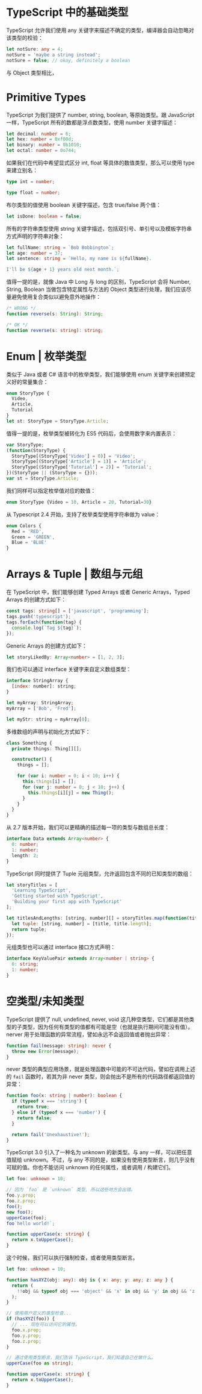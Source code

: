 # TypeScript 中的基础类型

TypeScript 允许我们使用 any 关键字来描述不确定的类型，编译器会自动忽略对该类型的校验：

```ts
let notSure: any = 4;
notSure = 'maybe a string instead';
notSure = false; // okay, definitely a boolean
```

与 Object 类型相比，

# Primitive Types

TypeScript 为我们提供了 number, string, boolean, 等原始类型。跟 JavaScript 一样，TypeScript 所有的数都是浮点数类型，使用 number 关键字描述：

```ts
let decimal: number = 6;
let hex: number = 0xf00d;
let binary: number = 0b1010;
let octal: number = 0o744;
```

如果我们在代码中希望显式区分 int, float 等具体的数值类型，那么可以使用 type 来建立别名：

```ts
type int = number;

type float = number;
```

布尔类型的值使用 boolean 关键字描述，包含 true/false 两个值：

```ts
let isDone: boolean = false;
```

所有的字符串类型使用 string 关键字描述，包括双引号、单引号以及模板字符串方式声明的字符串对象：

```ts
let fullName: string = `Bob Bobbington`;
let age: number = 37;
let sentence: string = `Hello, my name is ${fullName}.

I'll be ${age + 1} years old next month.`;
```

值得一提的是，就像 Java 中 Long 与 long 的区别，TypeScript 会将 Number, String, Boolean 当做包含特定属性与方法的 Object 类型进行处理，我们应该尽量避免使用复合类似以避免意外地操作：

```ts
/* WRONG */
function reverse(s: String): String;

/* OK */
function reverse(s: string): string;
```

# Enum | 枚举类型

类似于 Java 或者 C# 语言中的枚举类型，我们能够使用 enum 关键字来创建预定义好的常量集合：

```ts
enum StoryType {
  Video,
  Article,
  Tutorial
}
let st: StoryType = StoryType.Article;
```

值得一提的是，枚举类型被转化为 ES5 代码后，会使用数字来内置表示：

```js
var StoryType;
(function(StoryType) {
  StoryType[(StoryType['Video'] = 0)] = 'Video';
  StoryType[(StoryType['Article'] = 1)] = 'Article';
  StoryType[(StoryType['Tutorial'] = 2)] = 'Tutorial';
})(StoryType || (StoryType = {}));
var st = StoryType.Article;
```

我们同样可以指定枚举值对应的数值：

```js
enum StoryType {Video = 10, Article = 20, Tutorial=30}
```

从 Typescript 2.4 开始，支持了枚举类型使用字符串做为 value：

```ts
enum Colors {
  Red = 'RED',
  Green = 'GREEN',
  Blue = 'BLUE'
}
```

# Arrays & Tuple | 数组与元组

在 TypeScript 中，我们能够创建 Typed Arrays 或者 Generic Arrays，Typed Arrays 的创建方式如下：

```ts
const tags: string[] = ['javascript', 'programming'];
tags.push('typescript');
tags.forEach(function(tag) {
  console.log(`Tag ${tag}`);
});
```

Generic Arrays 的创建方式如下：

```ts
let storyLikedBy: Array<number> = [1, 2, 3];
```

我们也可以通过 interface 关键字来自定义数组类型：

```js
interface StringArray {
  [index: number]: string;
}

let myArray: StringArray;
myArray = ['Bob', 'Fred'];

let myStr: string = myArray[0];
```

多维数组的声明与初始化方式如下：

```ts
class Something {
  private things: Thing[][];

  constructor() {
    things = [];

    for (var i: number = 0; i < 10; i++) {
      this.things[i] = [];
      for (var j: number = 0; j < 10; j++) {
        this.things[i][j] = new Thing();
      }
    }
  }
}
```

从 2.7 版本开始，我们可以更精确的描述每一项的类型与数组总长度：

```ts
interface Data extends Array<number> {
  0: number;
  1: number;
  length: 2;
}
```

TypeScript 同时提供了 Tuple 元组类型，允许返回包含不同的已知类型的数组：

```js
let storyTitles = [
  'Learning TypeScript',
  'Getting started with TypeScript',
  'Building your first app with TypeScript'
];

let titlesAndLengths: [string, number][] = storyTitles.map(function(title) {
  let tuple: [string, number] = [title, title.length];
  return tuple;
});
```

元组类型也可以通过 interface 接口方式声明：

```ts
interface KeyValuePair extends Array<number | string> {
  0: string;
  1: number;
}
```

# 空类型/未知类型

TypeScript 提供了 null, undefined, never, void 这几种空类型，它们都是其他类型的子类型，因为任何有类型的值都有可能是空（也就是执行期间可能没有值）。nerver 用于处理函数的异常流程，譬如永远不会返回值或者抛出异常：

```ts
function fail(message: string): never {
  throw new Error(message);
}
```

never 类型的典型应用场景，就是处理函数中可能的不可达代码，譬如在调用上述的 `fail` 函数时，若其为非 never 类型，则会抛出不是所有的代码路径都返回值的异常：

```ts
function foo(x: string | number): boolean {
  if (typeof x === 'string') {
    return true;
  } else if (typeof x === 'number') {
    return false;
  }

  return fail('Unexhaustive!');
}
```

TypeScript 3.0 引入了一种名为 unknown 的新类型。与 any 一样，可以把任意值赋给 unknown。不过，与 any 不同的是，如果没有使用类型断言，则几乎没有可赋的值。你也不能访问 unknown 的任何属性，或者调用 / 构建它们。

```ts
let foo: unknown = 10;

// 因为 `foo` 是 `unknown` 类型, 所以这些地方会出错。
foo.y.prop;
foo.z.prop;
foo();
new foo();
upperCase(foo);
foo`hello world!`;

function upperCase(x: string) {
  return x.toUpperCase();
}
```

这个时候，我们可以执行强制检查，或者使用类型断言。

```ts
let foo: unknown = 10;

function hasXYZ(obj: any): obj is { x: any; y: any; z: any } {
  return (
    !!obj && typeof obj === 'object' && 'x' in obj && 'y' in obj && 'z' in obj
  );
}

// 使用用户定义的类型检查...
if (hasXYZ(foo)) {
  // ... 现在可以访问它的属性。
  foo.x.prop;
  foo.y.prop;
  foo.z.prop;
}

// 通过使用类型断言，我们告诉 TypeScript，我们知道自己在做什么。
upperCase(foo as string);

function upperCase(x: string) {
  return x.toUpperCase();
}
```
